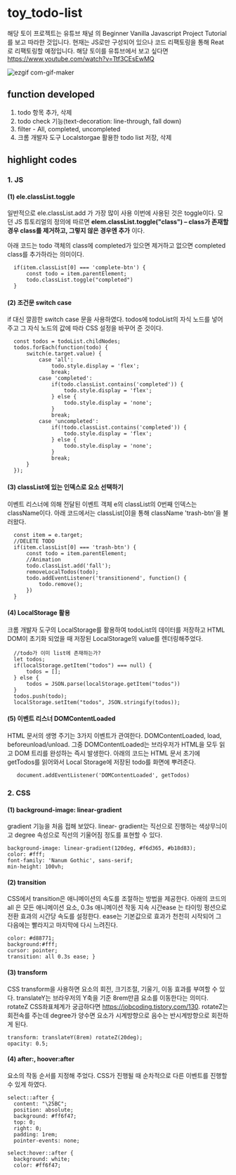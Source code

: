 # toy_todo-list
해당 토이 프로젝트는 유튜브 채널 <Dev Ed> 의 Beginner Vanilla Javascript Project Tutorial를 보고 따라한 것입니다. 현재는 JS로만 구성되어 있으나 코드 리팩토링을 통해 Reat로 리팩토링할 예정입니다.
해당 토이를 유튜브에서 보고 싶다면 https://www.youtube.com/watch?v=Ttf3CEsEwMQ

![ezgif com-gif-maker](https://user-images.githubusercontent.com/87353284/138810042-07e73073-467c-4cb8-b443-6ca3a4731d77.gif)

## function developed
  1. todo 항목 추가, 삭제
  2. todo check 기능(text-decoration: line-through, fall down)
  3. filter - All, completed, uncompleted
  4. 크롬 개발자 도구 Localstorgae 활용한 todo list 저장, 삭제

## highlight codes
  
### 1. JS
  
  #### (1) ele.classList.toggle
  
  일반적으로 ele.classList.add 가 가장 많이 사용
  이번에 사용된 것은 toggle이다.
  모던 JS 튜토리얼의 정의에 따르면
  **elem.classList.toggle("class") – class가 존재할 경우 class를 제거하고, 그렇지 않은 경우엔 추가**
  이다.
  
  아래 코드는 todo 객체의 class에 completed가 있으면 제거하고 없으면 completed class를 추가하라는 의미이다.
  
  ```   //CHEKCH MARK
    if(item.classList[0] === 'complete-btn') {
        const todo = item.parentElement;
        todo.classList.toggle("completed")
    }
  ```
  
  #### (2) 조건문 switch case
  
  if 대신 깔끔한 switch case 문을 사용하였다. todos에 todoList의 자식 노드를 넣어주고 그 자식 노드의 값에 따라 CSS 설정을 바꾸어 준 것이다.
  
  ```function filterTodo(e) {
    const todos = todoList.childNodes;
    todos.forEach(function(todo) {
        switch(e.target.value) {
            case 'all':
                todo.style.display = 'flex';
                break;
            case 'completed':
                if(todo.classList.contains('completed')) {
                    todo.style.display = 'flex';
                } else {
                    todo.style.display = 'none';
                }
                break;
            case 'uncompleted':
                if(!todo.classList.contains('completed')) {
                    todo.style.display = 'flex';
                } else {
                    todo.style.display = 'none';
                }
                break;
        }
    });
  ```
  #### (3) classList에 있는 인덱스로 요소 선택하기
  
  이벤트 리스너에 의해 전달된 이벤트 객체 e의 classList의 0번째 인덱스는 className이다. 아래 코드에서는 classList[0]을 통해 className 'trash-btn'을 불러왔다.
  
  ```function deleteCheck(e) {
    const item = e.target;
    //DELETE TODO
    if(item.classList[0] === 'trash-btn') {
        const todo = item.parentElement;
        //Animation
        todo.classList.add('fall');
        removeLocalTodos(todo);
        todo.addEventListener('transitionend', function() {
            todo.remove();
        })
    }
  ```
  
  #### (4) LocalStorage 활용
  
  크롬 개발자 도구의 LocalStorage를 활용하여 todoList의 데이터를 저장하고 HTML DOM이 초기화 되었을 때 저장된 LocalStorage의 value를 렌더링해주었다.
  
  ```function saveLocalTodos(todo) {
    //todo가 이미 list에 존재하는가?
    let todos;
    if(localStorage.getItem("todos") === null) {
        todos = [];
    } else {
        todos = JSON.parse(localStorage.getItem("todos"))
    }
    todos.push(todo);
    localStorage.setItem("todos", JSON.stringify(todos));
  ```
  
  #### (5) 이벤트 리스너 DOMContentLoaded
  
  HTML 문서의 생명 주기는 3가지 이벤트가 관여한다. DOMContentLoaded, load, beforeunload/unload.
  그중 DOMContentLoaded는  브라우저가 HTML을 모두 읽고 DOM 트리를 완성하는 즉시 발생한다.
  아래의 코드는 HTML 문서 초기에 getTodos를 읽어와서 Local Storage에 저장된 todo를 화면에 뿌려준다.
  
  ```//Event Listeners
     document.addEventListener('DOMContentLoaded', getTodos)
  ```
  
### 2. CSS
  
  #### (1) background-image: linear-gradient
  gradient 기능을 처음 접해 보았다. linear- gradient는 직선으로 진행하는 색상무늬이고 degree 속성으로 직선의 기울어짐 정도를 표현할 수 있다.
  
  ```
  background-image: linear-gradient(120deg, #f6d365, #b18d83);
  color: #fff;
  font-family: 'Nanum Gothic', sans-serif;
  min-height: 100vh;
  ```
  
  #### (2) transition
  CSS에서 transition은 애니메이션의 속도를 조절하는 방법을 제공한다. 아래의 코드의 all 은 모든 애니메이션 요소, 0.3s 애니메이션 작동 지속 시간ease 는 타이밍 펑션으로 전환 효과의 시간당 속도를 설정한다.
  ease는 기본값으로 효과가 천천히 시작되어 그 다음에는 빨라지고 마지막에 다시 느려진다.
  
  ```
  color: #d88771;
  background:#fff;
  cursor: pointer;
  transition: all 0.3s ease; }
  ```
  
  #### (3) transform
  CSS transform을 사용하면 요소의 회전, 크기조절, 기울기, 이동 효과를 부여할 수 있다. translateY는 브라우저의 Y축을 기준 8rem만큼 요소를 이동한다는 의미다. 
  rotateZ CSS좌표체계가 궁금하다면 https://jobcoding.tistory.com/130. rotateZ는 회전속를 주는데 degree가 양수면 요소가 시계방향으로 음수는 반시계방향으로 회전하게 된다.
  
  ```
  transform: translateY(8rem) rotateZ(20deg);
  opacity: 0.5;
  ```
  
  #### (4) after:, hoover:after
  요소의 작동 순서를 지정해 주었다. CSS가 진행될 때 순차적으로 다른 이벤트를 진행할 수 있게 하였다.
  ```
  select::after {
    content: "\25BC";
    position: absolute;
    background: #ff6f47;
    top: 0;
    right: 0;
    padding: 1rem;
    pointer-events: none;

  select:hover::after {
    background: white;
    color: #ff6f47;
  ```
  
